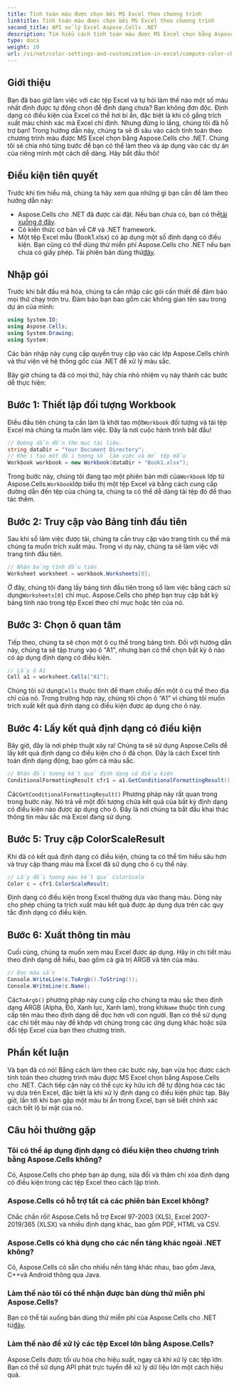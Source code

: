```yaml
---
title: Tính toán màu được chọn bởi MS Excel theo chương trình
linktitle: Tính toán màu được chọn bởi MS Excel theo chương trình
second_title: API xử lý Excel Aspose.Cells .NET
description: Tìm hiểu cách tính toán màu được MS Excel chọn bằng Aspose.Cells cho .NET. Làm theo hướng dẫn từng bước này để truy cập màu định dạng có điều kiện của Excel theo chương trình.
type: docs
weight: 10
url: /vi/net/color-settings-and-customization-in-excel/compute-color-chosen-by-ms-excel/
---
```

## Giới thiệu
Bạn đã bao giờ làm việc với các tệp Excel và tự hỏi làm thế nào một số màu nhất định được tự động chọn để định dạng chưa? Bạn không đơn độc. Định dạng có điều kiện của Excel có thể hơi bí ẩn, đặc biệt là khi cố gắng trích xuất màu chính xác mà Excel chỉ định. Nhưng đừng lo lắng, chúng tôi đã hỗ trợ bạn! Trong hướng dẫn này, chúng ta sẽ đi sâu vào cách tính toán theo chương trình màu được MS Excel chọn bằng Aspose.Cells cho .NET. Chúng tôi sẽ chia nhỏ từng bước để bạn có thể làm theo và áp dụng vào các dự án của riêng mình một cách dễ dàng. Hãy bắt đầu thôi!
## Điều kiện tiên quyết
Trước khi tìm hiểu mã, chúng ta hãy xem qua những gì bạn cần để làm theo hướng dẫn này:
-  Aspose.Cells cho .NET đã được cài đặt. Nếu bạn chưa có, bạn có thể[tải xuống ở đây](https://releases.aspose.com/cells/net/).
- Có kiến thức cơ bản về C# và .NET framework.
- Một tệp Excel mẫu (Book1.xlsx) có áp dụng một số định dạng có điều kiện.
Bạn cũng có thể dùng thử miễn phí Aspose.Cells cho .NET nếu bạn chưa có giấy phép. Tải phiên bản dùng thử[đây](https://releases.aspose.com/).
## Nhập gói
Trước khi bắt đầu mã hóa, chúng ta cần nhập các gói cần thiết để đảm bảo mọi thứ chạy trơn tru. Đảm bảo bạn bao gồm các không gian tên sau trong dự án của mình:
```csharp
using System.IO;
using Aspose.Cells;
using System.Drawing;
using System;
```
Các bản nhập này cung cấp quyền truy cập vào các lớp Aspose.Cells chính và thư viện vẽ hệ thống gốc của .NET để xử lý màu sắc.

Bây giờ chúng ta đã có mọi thứ, hãy chia nhỏ nhiệm vụ này thành các bước dễ thực hiện:
## Bước 1: Thiết lập đối tượng Workbook
 Điều đầu tiên chúng ta cần làm là khởi tạo một`Workbook` đối tượng và tải tệp Excel mà chúng ta muốn làm việc. Đây là nơi cuộc hành trình bắt đầu!
```csharp
// Đường dẫn đến thư mục tài liệu.
string dataDir = "Your Document Directory";
// Khởi tạo một đối tượng sổ làm việc và mở tệp mẫu
Workbook workbook = new Workbook(dataDir + "Book1.xlsx");
```
 Trong bước này, chúng tôi đang tạo một phiên bản mới của`Workbook` lớp từ Aspose.Cells.`Workbook`lớp biểu thị một tệp Excel và bằng cách cung cấp đường dẫn đến tệp của chúng ta, chúng ta có thể dễ dàng tải tệp đó để thao tác thêm.
## Bước 2: Truy cập vào Bảng tính đầu tiên
Sau khi sổ làm việc được tải, chúng ta cần truy cập vào trang tính cụ thể mà chúng ta muốn trích xuất màu. Trong ví dụ này, chúng ta sẽ làm việc với trang tính đầu tiên.
```csharp
// Nhận bảng tính đầu tiên
Worksheet worksheet = workbook.Worksheets[0];
```
 Ở đây, chúng tôi đang lấy bảng tính đầu tiên trong sổ làm việc bằng cách sử dụng`Worksheets[0]` chỉ mục. Aspose.Cells cho phép bạn truy cập bất kỳ bảng tính nào trong tệp Excel theo chỉ mục hoặc tên của nó.
## Bước 3: Chọn ô quan tâm
Tiếp theo, chúng ta sẽ chọn một ô cụ thể trong bảng tính. Đối với hướng dẫn này, chúng ta sẽ tập trung vào ô "A1", nhưng bạn có thể chọn bất kỳ ô nào có áp dụng định dạng có điều kiện.
```csharp
// Lấy ô A1
Cell a1 = worksheet.Cells["A1"];
```
 Chúng tôi sử dụng`Cells` thuộc tính để tham chiếu đến một ô cụ thể theo địa chỉ của nó. Trong trường hợp này, chúng tôi chọn ô “A1” vì chúng tôi muốn trích xuất kết quả định dạng có điều kiện được áp dụng cho ô này.
## Bước 4: Lấy kết quả định dạng có điều kiện
Bây giờ, đây là nơi phép thuật xảy ra! Chúng ta sẽ sử dụng Aspose.Cells để lấy kết quả định dạng có điều kiện cho ô đã chọn. Đây là cách Excel tính toán định dạng động, bao gồm cả màu sắc.
```csharp
// Nhận đối tượng kết quả định dạng có điều kiện
ConditionalFormattingResult cfr1 = a1.GetConditionalFormattingResult();
```
 Các`GetConditionalFormattingResult()` Phương pháp này rất quan trọng trong bước này. Nó trả về một đối tượng chứa kết quả của bất kỳ định dạng có điều kiện nào được áp dụng cho ô. Đây là nơi chúng ta bắt đầu khai thác thông tin màu sắc mà Excel đang sử dụng.
## Bước 5: Truy cập ColorScaleResult
Khi đã có kết quả định dạng có điều kiện, chúng ta có thể tìm hiểu sâu hơn và truy cập thang màu mà Excel đã sử dụng cho ô cụ thể này.
```csharp
// Lấy đối tượng màu kết quả ColorScale
Color c = cfr1.ColorScaleResult;
```
Định dạng có điều kiện trong Excel thường dựa vào thang màu. Dòng này cho phép chúng ta trích xuất màu kết quả được áp dụng dựa trên các quy tắc định dạng có điều kiện.
## Bước 6: Xuất thông tin màu
Cuối cùng, chúng ta muốn xem màu Excel được áp dụng. Hãy in chi tiết màu theo định dạng dễ hiểu, bao gồm cả giá trị ARGB và tên của màu.
```csharp
// Đọc màu sắc
Console.WriteLine(c.ToArgb().ToString());
Console.WriteLine(c.Name);
```
 Các`ToArgb()` phương pháp này cung cấp cho chúng ta màu sắc theo định dạng ARGB (Alpha, Đỏ, Xanh lục, Xanh lam), trong khi`Name` thuộc tính cung cấp tên màu theo định dạng dễ đọc hơn với con người. Bạn có thể sử dụng các chi tiết màu này để khớp với chúng trong các ứng dụng khác hoặc sửa đổi tệp Excel của bạn theo chương trình.

## Phần kết luận
Và bạn đã có nó! Bằng cách làm theo các bước này, bạn vừa học được cách tính toán theo chương trình màu được MS Excel chọn bằng Aspose.Cells cho .NET. Cách tiếp cận này có thể cực kỳ hữu ích để tự động hóa các tác vụ dựa trên Excel, đặc biệt là khi xử lý định dạng có điều kiện phức tạp. Bây giờ, lần tới khi bạn gặp một màu bí ẩn trong Excel, bạn sẽ biết chính xác cách tiết lộ bí mật của nó.
## Câu hỏi thường gặp
### Tôi có thể áp dụng định dạng có điều kiện theo chương trình bằng Aspose.Cells không?
Có, Aspose.Cells cho phép bạn áp dụng, sửa đổi và thậm chí xóa định dạng có điều kiện trong các tệp Excel theo cách lập trình.
### Aspose.Cells có hỗ trợ tất cả các phiên bản Excel không?
Chắc chắn rồi! Aspose.Cells hỗ trợ Excel 97-2003 (XLS), Excel 2007-2019/365 (XLSX) và nhiều định dạng khác, bao gồm PDF, HTML và CSV.
### Aspose.Cells có khả dụng cho các nền tảng khác ngoài .NET không?
Có, Aspose.Cells có sẵn cho nhiều nền tảng khác nhau, bao gồm Java, C++và Android thông qua Java.
### Làm thế nào tôi có thể nhận được bản dùng thử miễn phí Aspose.Cells?
 Bạn có thể tải xuống bản dùng thử miễn phí của Aspose.Cells cho .NET từ[đây](https://releases.aspose.com/).
### Làm thế nào để xử lý các tệp Excel lớn bằng Aspose.Cells?
Aspose.Cells được tối ưu hóa cho hiệu suất, ngay cả khi xử lý các tệp lớn. Bạn có thể sử dụng API phát trực tuyến để xử lý dữ liệu lớn một cách hiệu quả.